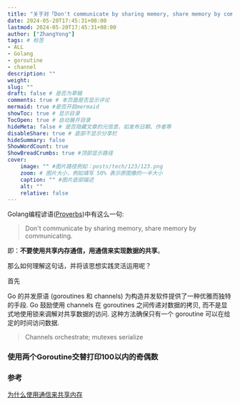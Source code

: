 ```yaml
---
title: "关于对「Don't communicate by sharing memory, share memory by communicating」的理解"
date: 2024-05-20T17:45:31+08:00
lastmod: 2024-05-20T17:45:31+08:00
author: ["ZhangYong"]
tags: # 标签
- ALL
- Golang
- goroutine
- channel
description: ""
weight:
slug: ""
draft: false # 是否为草稿
comments: true # 本页面是否显示评论
mermaid: true #是否开启mermaid
showToc: true # 显示目录
TocOpen: true # 自动展开目录
hideMeta: false # 是否隐藏文章的元信息，如发布日期、作者等
disableShare: true # 底部不显示分享栏
hideSummary: false
ShowWordCount: true
ShowBreadCrumbs: true #顶部显示路径
cover:
    image: "" #图片路径例如：posts/tech/123/123.png
    zoom: # 图片大小，例如填写 50% 表示原图像的一半大小
    caption: "" #图片底部描述
    alt: ""
    relative: false
---
```


Golang编程谚语([Proverbs](https://golangnote.com/topic/286.html))中有这么一句:
> Don't communicate by sharing memory, share memory by communicating.

即：**不要使用共享内存通信，用通信来实现数据的共享**。

那么如何理解这句话，并将该思想实践灵活运用呢？

首先



Go 的并发原语 (goroutines 和 channels) 为构造并发软件提供了一种优雅而独特的手段. Go 鼓励使用 channels 在 goroutines 之间传递对数据的拷贝, 而不是显式地使用锁来调解对共享数据的访问. 这种方法确保只有一个 goroutine 可以在给定的时间访问数据.

> Channels orchestrate; mutexes serialize

### 使用两个Goroutine交替打印100以内的奇偶数

### 参考
[为什么使用通信来共享内存](https://draveness.me/whys-the-design-communication-shared-memory/)

